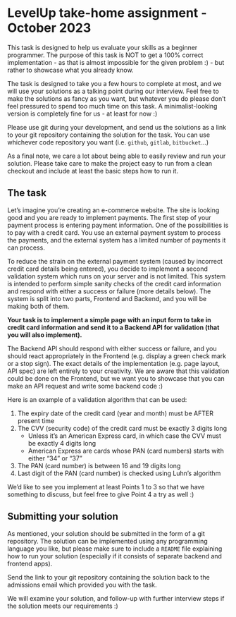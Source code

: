 # LevelUp take-home assignment - October 2023

This task is designed to help us evaluate your skills as a beginner programmer. The purpose of this task is NOT to get a 100% correct implementation - as that is almost impossible for the given problem :) - but rather to showcase what you already know.

The task is designed to take you a few hours to complete at most, and we will use your solutions as a talking point during our interview.
Feel free to make the solutions as fancy as you want, but whatever you do please don’t feel pressured to spend too much time on this task. A minimalist-looking version is completely fine for us - at least for now :)

Please use git during your development, and send us the solutions as a link to your git repository containing the solution for the task. You can use whichever code repository you want (i.e. `github`, `gitlab`, `bitbucket`...)

As a final note, we care a lot about being able to easily review and run your solution. Please take care to make
the project easy to run from a clean checkout and include at least the basic steps how to run it.

## The task

Let’s imagine you’re creating an e-commerce website. The site is looking good and you are ready to implement payments. The first step of your payment process is entering payment information. One of the possibilities is to pay with a credit card. You use an external payment system to process the payments, and the external system has a limited number of payments it can process.

To reduce the strain on the external payment system (caused by incorrect credit card details being entered), you decide to implement a second validation system which runs on your server and is not limited. This system is intended to perform simple sanity checks of the credit card information and respond with either a success or failure (more details below). The system is split into two parts, Frontend and Backend, and you will be making both of them.

**Your task is to implement a simple page with an input form to take in credit card information and send it to a Backend API for validation (that you will also implement).**

The Backend API should respond with either success or failure, and you should react appropriately in the Frontend (e.g. display a green check mark or a stop sign). The exact details of the implementation (e.g. page layout, API spec) are left entirely to your creativity. We are aware that this validation could be done on the Frontend, but we want you to showcase that you can make an API request and write some backend code :)

Here is an example of a validation algorithm that can be used:

1. The expiry date of the credit card (year and month) must be AFTER present time
1. The CVV (security code) of the credit card must be exactly 3 digits long
    * Unless it’s an American Express card, in which case the CVV must be exactly 4 digits long
    * American Express are cards whose PAN (card numbers) starts with either “34” or “37”
1. The PAN (card number) is between 16 and 19 digits long
1. Last digit of the PAN (card number) is checked using Luhn’s algorithm

We’d like to see you implement at least Points 1 to 3 so that we have something to discuss, but feel free to give Point 4 a try as well :)

## Submitting your solution

As mentioned, your solution should be submitted in the form of a git repository. The solution can be implemented using any programming language you like, but please make sure to include a `README` file explaining how to run your solution (especially if it consists of separate backend and frontend apps).

Send the link to your git repository containing the solution back to the admissions email which provided you with the task.

We will examine your solution, and follow-up with further interview steps if the solution meets our requirements :)
